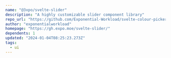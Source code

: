 ```yaml
---
name: "@3xpo/svelte-slider"
description: "A highly customizable slider component library"
repo_url: "https://github.com/Exponential-Workload/svelte-colour-picker"
author: "exponentialworkload"
homepage: "https://gh.expo.moe/svelte-slider/"
dependents: 1
updated: "2024-01-04T08:25:23.273Z"
tags: 
  - ui
---
```

